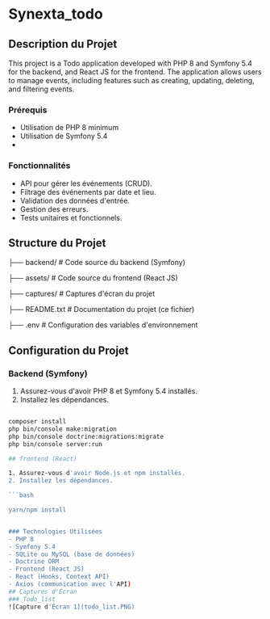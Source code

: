 # Synexta_todo

## Description du Projet

This project is a Todo application developed with PHP 8 and Symfony 5.4 for the backend, and React JS for the frontend. The application allows users to manage events, including features such as creating, updating, deleting, and filtering events.

### Prérequis
- Utilisation de PHP 8 minimum
- Utilisation de Symfony 5.4
- 
### Fonctionnalités
- API pour gérer les événements (CRUD).
- Filtrage des événements par date et lieu.
- Validation des données d'entrée.
- Gestion des erreurs.
- Tests unitaires et fonctionnels.


## Structure du Projet

├── backend/ # Code source du backend (Symfony)

├── assets/ # Code source du frontend (React JS)

├── captures/ # Captures d'écran du projet

├── README.txt # Documentation du projet (ce fichier)

├── .env # Configuration des variables d'environnement



## Configuration du Projet

### Backend (Symfony)

1. Assurez-vous d'avoir PHP 8 et Symfony 5.4 installés.
2. Installez les dépendances.

```bash

composer install
php bin/console make:migration
php bin/console doctrine:migrations:migrate
php bin/console server:run

## frontend (React)

1. Assurez-vous d'avoir Node.js et npm installés.
2. Installez les dépendances.

```bash

yarn/npm install


### Technologies Utilisées
- PHP 8
- Symfony 5.4
- SQLite ou MySQL (base de données)
- Doctrine ORM
- Frontend (React JS)
- React (Hooks, Context API)
- Axios (communication avec l'API)
## Captures d'Écran
### Todo_list
![Capture d'Écran 1](todo_list.PNG)


